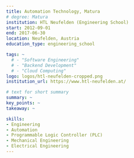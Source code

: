 ```yaml
---
title: Automation Technology, Matura
# degree: Matura
institution: HTL Neufelden (Engineering School)
start: 2012-09-01
end: 2017-06-30
location: Neufelden, Austria
education_type: engineering_school

tags: ~
  # - "Software Engineering"
  # - "Backend Development"
  # - "Cloud Computing"
logo: logos/htl-neufelden-cropped.png
institution_url: https://www.htl-neufelden.at/

# text for short summary
summary: ~
key_points: ~
takeaway: ~

skills: 
- Engineering
- Automation
- Programmable Logic Controller (PLC)
- Mechanical Engineering
- Electrical Engineering
---
```

